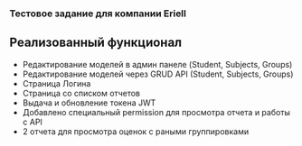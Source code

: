 ###  Тестовое задание для компании Eriell

## Реализованный функционал

- Редактирование моделей в админ панеле (Student, Subjects, Groups) 
- Редактирование моделей через GRUD API (Student, Subjects, Groups) 
- Страница Логина
- Страница со списком отчетов
- Выдача и обновление токена JWT
- Добавлено специальный permission для просмотра отчета и работы с API
- 2 отчета для просмотра оценок с раными группировками

